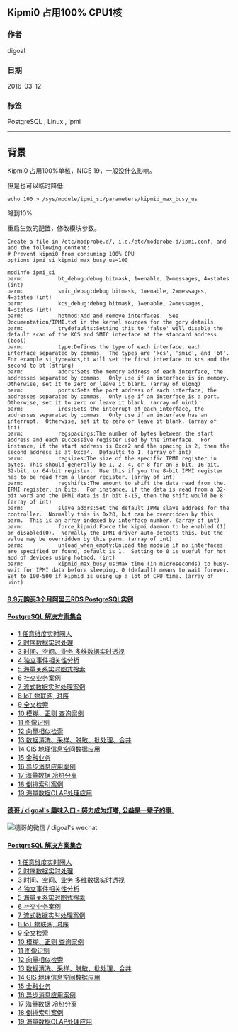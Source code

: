 ## Kipmi0 占用100% CPU1核   
                                                                                                                                 
### 作者                                                                                                                                 
digoal                                                                                                                                 
                                                                                                                                 
### 日期                                                                                                                                 
2016-03-12                                                                                                                              
                                                                                                                                 
### 标签                                                                                                                                 
PostgreSQL , Linux , ipmi        
                                                                                                                                 
----                                                                                                                                 
                                                                                                                                 
## 背景                     
Kipmi0 占用100%单核，NICE 19，一般没什么影响。  
  
但是也可以临时降低  
  
```  
echo 100 > /sys/module/ipmi_si/parameters/kipmid_max_busy_us  
```  
  
降到10%  
  
重启生效的配置，修改模块参数。  
  
```  
Create a file in /etc/modprobe.d/, i.e./etc/modprobe.d/ipmi.conf, and add the following content:  
# Prevent kipmi0 from consuming 100% CPU  
options ipmi_si kipmid_max_busy_us=100  
  
modinfo ipmi_si   
parm:           bt_debug:debug bitmask, 1=enable, 2=messages, 4=states (int)  
parm:           smic_debug:debug bitmask, 1=enable, 2=messages, 4=states (int)  
parm:           kcs_debug:debug bitmask, 1=enable, 2=messages, 4=states (int)  
parm:           hotmod:Add and remove interfaces.  See Documentation/IPMI.txt in the kernel sources for the gory details.  
parm:           trydefaults:Setting this to 'false' will disable the default scan of the KCS and SMIC interface at the standard address (bool)  
parm:           type:Defines the type of each interface, each interface separated by commas.  The types are 'kcs', 'smic', and 'bt'.  For example si_type=kcs,bt will set the first interface to kcs and the second to bt (string)  
parm:           addrs:Sets the memory address of each interface, the addresses separated by commas.  Only use if an interface is in memory.  Otherwise, set it to zero or leave it blank. (array of ulong)  
parm:           ports:Sets the port address of each interface, the addresses separated by commas.  Only use if an interface is a port.  Otherwise, set it to zero or leave it blank. (array of uint)  
parm:           irqs:Sets the interrupt of each interface, the addresses separated by commas.  Only use if an interface has an interrupt.  Otherwise, set it to zero or leave it blank. (array of int)  
parm:           regspacings:The number of bytes between the start address and each successive register used by the interface.  For instance, if the start address is 0xca2 and the spacing is 2, then the second address is at 0xca4.  Defaults to 1. (array of int)  
parm:           regsizes:The size of the specific IPMI register in bytes. This should generally be 1, 2, 4, or 8 for an 8-bit, 16-bit, 32-bit, or 64-bit register.  Use this if you the 8-bit IPMI register has to be read from a larger register. (array of int)  
parm:           regshifts:The amount to shift the data read from the. IPMI register, in bits.  For instance, if the data is read from a 32-bit word and the IPMI data is in bit 8-15, then the shift would be 8 (array of int)  
parm:           slave_addrs:Set the default IPMB slave address for the controller.  Normally this is 0x20, but can be overridden by this parm.  This is an array indexed by interface number. (array of int)  
parm:           force_kipmid:Force the kipmi daemon to be enabled (1) or disabled(0).  Normally the IPMI driver auto-detects this, but the value may be overridden by this parm. (array of int)  
parm:           unload_when_empty:Unload the module if no interfaces are specified or found, default is 1.  Setting to 0 is useful for hot add of devices using hotmod. (int)  
parm:           kipmid_max_busy_us:Max time (in microseconds) to busy-wait for IPMI data before sleeping. 0 (default) means to wait forever. Set to 100-500 if kipmid is using up a lot of CPU time. (array of uint)  
```  
    
  
  
  
  
  
  
  
  
  
  
  
  
  
  
  
  
  
  
  
  
  
  
  
  
  
  
  
  
  
  
  
  
  
  
  
  
  
  
  
  
  
  
  
  
  
#### [9.9元购买3个月阿里云RDS PostgreSQL实例](https://www.aliyun.com/database/postgresqlactivity "57258f76c37864c6e6d23383d05714ea")
  
  
#### [PostgreSQL 解决方案集合](https://yq.aliyun.com/topic/118 "40cff096e9ed7122c512b35d8561d9c8")
- [1 任意维度实时圈人](https://yq.aliyun.com/topic/118 "40cff096e9ed7122c512b35d8561d9c8")
- [2 时序数据实时处理](https://yq.aliyun.com/topic/118 "40cff096e9ed7122c512b35d8561d9c8")
- [3 时间、空间、业务 多维数据实时透视](https://yq.aliyun.com/topic/118 "40cff096e9ed7122c512b35d8561d9c8")
- [4 独立事件相关性分析](https://yq.aliyun.com/topic/118 "40cff096e9ed7122c512b35d8561d9c8")
- [5 海量关系实时图式搜索](https://yq.aliyun.com/topic/118 "40cff096e9ed7122c512b35d8561d9c8")
- [6 社交业务案例](https://yq.aliyun.com/topic/118 "40cff096e9ed7122c512b35d8561d9c8")
- [7 流式数据实时处理案例](https://yq.aliyun.com/topic/118 "40cff096e9ed7122c512b35d8561d9c8")
- [8 IoT 物联网, 时序](https://yq.aliyun.com/topic/118 "40cff096e9ed7122c512b35d8561d9c8")
- [9 全文检索](https://yq.aliyun.com/topic/118 "40cff096e9ed7122c512b35d8561d9c8")
- [10 模糊、正则 查询案例](https://yq.aliyun.com/topic/118 "40cff096e9ed7122c512b35d8561d9c8")
- [11 图像识别](https://yq.aliyun.com/topic/118 "40cff096e9ed7122c512b35d8561d9c8")
- [12 向量相似检索](https://yq.aliyun.com/topic/118 "40cff096e9ed7122c512b35d8561d9c8")
- [13 数据清洗、采样、脱敏、批处理、合并](https://yq.aliyun.com/topic/118 "40cff096e9ed7122c512b35d8561d9c8")
- [14 GIS 地理信息空间数据应用](https://yq.aliyun.com/topic/118 "40cff096e9ed7122c512b35d8561d9c8")
- [15 金融业务](https://yq.aliyun.com/topic/118 "40cff096e9ed7122c512b35d8561d9c8")
- [16 异步消息应用案例](https://yq.aliyun.com/topic/118 "40cff096e9ed7122c512b35d8561d9c8")
- [17 海量数据 冷热分离](https://yq.aliyun.com/topic/118 "40cff096e9ed7122c512b35d8561d9c8")
- [18 倒排索引案例](https://yq.aliyun.com/topic/118 "40cff096e9ed7122c512b35d8561d9c8")
- [19 海量数据OLAP处理应用](https://yq.aliyun.com/topic/118 "40cff096e9ed7122c512b35d8561d9c8")
  
  
#### [德哥 / digoal's 趣味入口 - 努力成为灯塔, 公益是一辈子的事.](https://github.com/digoal/blog/blob/master/README.md "22709685feb7cab07d30f30387f0a9ae")
  
  
![德哥的微信 / digoal's wechat](../pic/digoal_weixin.jpg "f7ad92eeba24523fd47a6e1a0e691b59")
  
  
#### [PostgreSQL 解决方案集合](https://yq.aliyun.com/topic/118 "40cff096e9ed7122c512b35d8561d9c8")
- [1 任意维度实时圈人](https://yq.aliyun.com/topic/118 "40cff096e9ed7122c512b35d8561d9c8")
- [2 时序数据实时处理](https://yq.aliyun.com/topic/118 "40cff096e9ed7122c512b35d8561d9c8")
- [3 时间、空间、业务 多维数据实时透视](https://yq.aliyun.com/topic/118 "40cff096e9ed7122c512b35d8561d9c8")
- [4 独立事件相关性分析](https://yq.aliyun.com/topic/118 "40cff096e9ed7122c512b35d8561d9c8")
- [5 海量关系实时图式搜索](https://yq.aliyun.com/topic/118 "40cff096e9ed7122c512b35d8561d9c8")
- [6 社交业务案例](https://yq.aliyun.com/topic/118 "40cff096e9ed7122c512b35d8561d9c8")
- [7 流式数据实时处理案例](https://yq.aliyun.com/topic/118 "40cff096e9ed7122c512b35d8561d9c8")
- [8 IoT 物联网, 时序](https://yq.aliyun.com/topic/118 "40cff096e9ed7122c512b35d8561d9c8")
- [9 全文检索](https://yq.aliyun.com/topic/118 "40cff096e9ed7122c512b35d8561d9c8")
- [10 模糊、正则 查询案例](https://yq.aliyun.com/topic/118 "40cff096e9ed7122c512b35d8561d9c8")
- [11 图像识别](https://yq.aliyun.com/topic/118 "40cff096e9ed7122c512b35d8561d9c8")
- [12 向量相似检索](https://yq.aliyun.com/topic/118 "40cff096e9ed7122c512b35d8561d9c8")
- [13 数据清洗、采样、脱敏、批处理、合并](https://yq.aliyun.com/topic/118 "40cff096e9ed7122c512b35d8561d9c8")
- [14 GIS 地理信息空间数据应用](https://yq.aliyun.com/topic/118 "40cff096e9ed7122c512b35d8561d9c8")
- [15 金融业务](https://yq.aliyun.com/topic/118 "40cff096e9ed7122c512b35d8561d9c8")
- [16 异步消息应用案例](https://yq.aliyun.com/topic/118 "40cff096e9ed7122c512b35d8561d9c8")
- [17 海量数据 冷热分离](https://yq.aliyun.com/topic/118 "40cff096e9ed7122c512b35d8561d9c8")
- [18 倒排索引案例](https://yq.aliyun.com/topic/118 "40cff096e9ed7122c512b35d8561d9c8")
- [19 海量数据OLAP处理应用](https://yq.aliyun.com/topic/118 "40cff096e9ed7122c512b35d8561d9c8")
  
